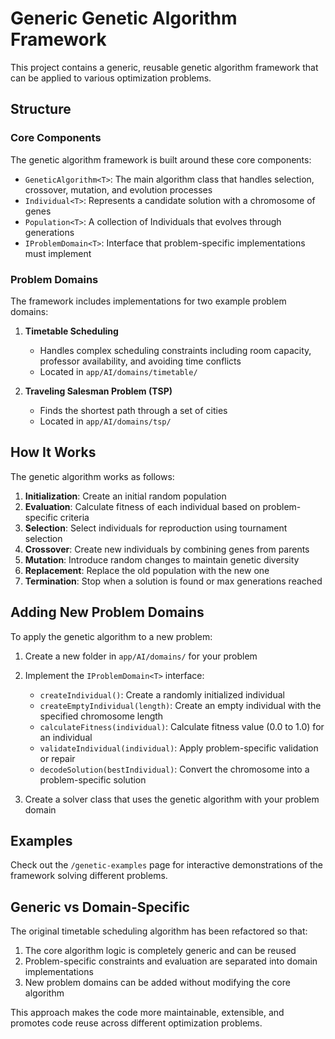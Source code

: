 # Generic Genetic Algorithm Framework

This project contains a generic, reusable genetic algorithm framework that can be applied to various optimization problems.

## Structure

### Core Components

The genetic algorithm framework is built around these core components:

- `GeneticAlgorithm<T>`: The main algorithm class that handles selection, crossover, mutation, and evolution processes
- `Individual<T>`: Represents a candidate solution with a chromosome of genes
- `Population<T>`: A collection of Individuals that evolves through generations
- `IProblemDomain<T>`: Interface that problem-specific implementations must implement

### Problem Domains

The framework includes implementations for two example problem domains:

1. **Timetable Scheduling**
   - Handles complex scheduling constraints including room capacity, professor availability, and avoiding time conflicts
   - Located in `app/AI/domains/timetable/`

2. **Traveling Salesman Problem (TSP)**
   - Finds the shortest path through a set of cities
   - Located in `app/AI/domains/tsp/`

## How It Works

The genetic algorithm works as follows:

1. **Initialization**: Create an initial random population
2. **Evaluation**: Calculate fitness of each individual based on problem-specific criteria
3. **Selection**: Select individuals for reproduction using tournament selection
4. **Crossover**: Create new individuals by combining genes from parents
5. **Mutation**: Introduce random changes to maintain genetic diversity
6. **Replacement**: Replace the old population with the new one
7. **Termination**: Stop when a solution is found or max generations reached

## Adding New Problem Domains

To apply the genetic algorithm to a new problem:

1. Create a new folder in `app/AI/domains/` for your problem
2. Implement the `IProblemDomain<T>` interface:
   - `createIndividual()`: Create a randomly initialized individual
   - `createEmptyIndividual(length)`: Create an empty individual with the specified chromosome length
   - `calculateFitness(individual)`: Calculate fitness value (0.0 to 1.0) for an individual
   - `validateIndividual(individual)`: Apply problem-specific validation or repair
   - `decodeSolution(bestIndividual)`: Convert the chromosome into a problem-specific solution

3. Create a solver class that uses the genetic algorithm with your problem domain

## Examples

Check out the `/genetic-examples` page for interactive demonstrations of the framework solving different problems.

## Generic vs Domain-Specific

The original timetable scheduling algorithm has been refactored so that:

1. The core algorithm logic is completely generic and can be reused
2. Problem-specific constraints and evaluation are separated into domain implementations
3. New problem domains can be added without modifying the core algorithm

This approach makes the code more maintainable, extensible, and promotes code reuse across different optimization problems.
